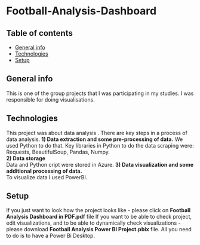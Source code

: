 # Football-Analysis-Dashboard

## Table of contents
* [General info](#general-info)
* [Technologies](#technologies)
* [Setup](#setup)

## General info
This is one of the group projects that I was participating in my studies. 
I was responsible for doing visualisations. 
	
## Technologies
This project was about data analysis . There are key steps in a process of data analysis.
**1) Data extraction and some pre-processing of data.**
We used Python to do that. Key libraries in Python to do the data scraping were: Requests, BeautifulSoup, Pandas, Numpy.<br />
**2) Data storage**<br />
Data and Python cript were stored in Azure.
**3) Data visualization and some additional processing of data.**<br />
To visualize data I used PowerBI.
	
## Setup
If you just want to look how the project looks like - please click on **Football Analysis Dashboard in PDF.pdf** file
If you want to be able to check project, edit visualizations, and to be able to dynamically check visualizations - please download **Football Analysis Power BI Project.pbix**
file. All you need to do is to have a Power Bi Desktop.




